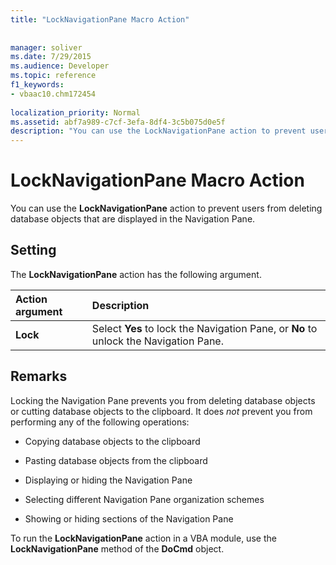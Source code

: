 ```yaml
---
title: "LockNavigationPane Macro Action"
 
 
manager: soliver
ms.date: 7/29/2015
ms.audience: Developer
ms.topic: reference
f1_keywords:
- vbaac10.chm172454
  
localization_priority: Normal
ms.assetid: abf7a989-c7cf-3efa-8df4-3c5b075d0e5f
description: "You can use the LockNavigationPane action to prevent users from deleting database objects that are displayed in the Navigation Pane."
---
```


# LockNavigationPane Macro Action

You can use the **LockNavigationPane** action to prevent users from deleting database objects that are displayed in the Navigation Pane. 
  
## Setting

The **LockNavigationPane** action has the following argument. 
  
|**Action argument**|**Description**|
|:-----|:-----|
|**Lock** <br/> |Select **Yes** to lock the Navigation Pane, or **No** to unlock the Navigation Pane.  <br/> |
   
## Remarks

Locking the Navigation Pane prevents you from deleting database objects or cutting database objects to the clipboard. It does  *not*  prevent you from performing any of the following operations: 
  
- Copying database objects to the clipboard
    
- Pasting database objects from the clipboard
    
- Displaying or hiding the Navigation Pane
    
- Selecting different Navigation Pane organization schemes
    
- Showing or hiding sections of the Navigation Pane
    
To run the **LockNavigationPane** action in a VBA module, use the **LockNavigationPane** method of the **DoCmd** object. 
  

